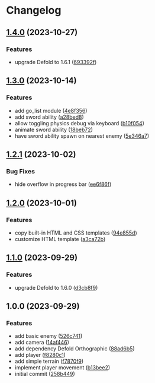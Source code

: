# Changelog

## [1.4.0](https://github.com/myopic-design/defold-survivors/compare/1.3.0...1.4.0) (2023-10-27)


### Features

* upgrade Defold to 1.6.1 ([693392f](https://github.com/myopic-design/defold-survivors/commit/693392f5e2d2986feae62c6d302b881aa7c9cc51))

## [1.3.0](https://github.com/myopic-design/defold-survivors/compare/1.2.1...1.3.0) (2023-10-14)


### Features

* add go_list module ([4e8f356](https://github.com/myopic-design/defold-survivors/commit/4e8f3569a62bfa0d331acf5a55905755414aaf40))
* add sword ability ([a28bed8](https://github.com/myopic-design/defold-survivors/commit/a28bed815a6e4edaa5699fd5bdfee345a2c1affc))
* allow toggling physics debug via keyboard ([b10f054](https://github.com/myopic-design/defold-survivors/commit/b10f0548c15168f6fe282b746221e5a5f233e3db))
* animate sword ability ([18beb72](https://github.com/myopic-design/defold-survivors/commit/18beb72df964e84fd97465e68742eb63237a6e2f))
* have sword ability spawn on nearest enemy ([5e346a7](https://github.com/myopic-design/defold-survivors/commit/5e346a71dcee66b927444432cd887c44c6d3757f))

## [1.2.1](https://github.com/myopic-design/defold-survivors/compare/1.2.0...1.2.1) (2023-10-02)


### Bug Fixes

* hide overflow in progress bar ([ee6f86f](https://github.com/myopic-design/defold-survivors/commit/ee6f86f7351586f0b77f7868c0bf1facde78e3f3))

## [1.2.0](https://github.com/myopic-design/defold-survivors/compare/1.1.0...1.2.0) (2023-10-01)


### Features

* copy built-in HTML and CSS templates ([94e855d](https://github.com/myopic-design/defold-survivors/commit/94e855dd3556d8a8b3f76dc06e0bc3bf33c95a0a))
* customize HTML template ([a3ca72b](https://github.com/myopic-design/defold-survivors/commit/a3ca72b860ce83846c651dee7c001261a28227fa))

## [1.1.0](https://github.com/myopic-design/defold-survivors/compare/1.0.0...1.1.0) (2023-09-29)


### Features

* upgrade Defold to 1.6.0 ([d3cb8f9](https://github.com/myopic-design/defold-survivors/commit/d3cb8f9b544715f715e6dd28d6db80536cc304ad))

## 1.0.0 (2023-09-29)


### Features

* add basic enemy ([526c741](https://github.com/myopic-design/defold-survivors/commit/526c741bbca1a51bf897f7424122b89e8f28a9ab))
* add camera ([14af446](https://github.com/myopic-design/defold-survivors/commit/14af4461018a823449a91409abd70d87c20e6086))
* add dependency Defold Orthographic ([88ad6b5](https://github.com/myopic-design/defold-survivors/commit/88ad6b592456c3cbbf55b443d923b5ff3531301a))
* add player ([f8280c1](https://github.com/myopic-design/defold-survivors/commit/f8280c1380e5df4cff5dbd286121494f22185a6d))
* add simple terrain ([f7870f9](https://github.com/myopic-design/defold-survivors/commit/f7870f9c392f82ec801967e3e54b92b6b8e182b1))
* implement player movement ([b13bee2](https://github.com/myopic-design/defold-survivors/commit/b13bee2ab35bfd747eb4b46907b71ad47058981c))
* initial commit ([258b449](https://github.com/myopic-design/defold-survivors/commit/258b4494faae5d933da91dcff986f43614b736e3))

